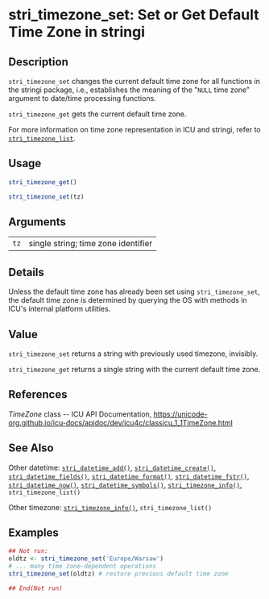 # stri\_timezone\_set: Set or Get Default Time Zone in <span class="pkg">stringi</span>

## Description

`stri_timezone_set` changes the current default time zone for all functions in the <span class="pkg">stringi</span> package, i.e., establishes the meaning of the "`NULL` time zone" argument to date/time processing functions.

`stri_timezone_get` gets the current default time zone.

For more information on time zone representation in <span class="pkg">ICU</span> and <span class="pkg">stringi</span>, refer to [`stri_timezone_list`](stri_timezone_list.md).

## Usage

```r
stri_timezone_get()

stri_timezone_set(tz)
```

## Arguments

|      |                                     |
|------|-------------------------------------|
| `tz` | single string; time zone identifier |

## Details

Unless the default time zone has already been set using `stri_timezone_set`, the default time zone is determined by querying the OS with methods in <span class="pkg">ICU</span>\'s internal platform utilities.

## Value

`stri_timezone_set` returns a string with previously used timezone, invisibly.

`stri_timezone_get` returns a single string with the current default time zone.

## References

*TimeZone* class -- ICU API Documentation, <https://unicode-org.github.io/icu-docs/apidoc/dev/icu4c/classicu_1_1TimeZone.html>

## See Also

Other datetime: [`stri_datetime_add()`,](stri_datetime_add.md) [`stri_datetime_create()`,](stri_datetime_create.md) [`stri_datetime_fields()`,](stri_datetime_fields.md) [`stri_datetime_format()`,](stri_datetime_format.md) [`stri_datetime_fstr()`,](stri_datetime_fstr.md) [`stri_datetime_now()`,](stri_datetime_now.md) [`stri_datetime_symbols()`,](stri_datetime_symbols.md) [`stri_timezone_info()`,](stri_timezone_info.md) `stri_timezone_list()`

Other timezone: [`stri_timezone_info()`,](stri_timezone_info.md) `stri_timezone_list()`

## Examples




```r
## Not run: 
oldtz <- stri_timezone_set('Europe/Warsaw')
# ... many time zone-dependent operations
stri_timezone_set(oldtz) # restore previous default time zone

## End(Not run)
```
